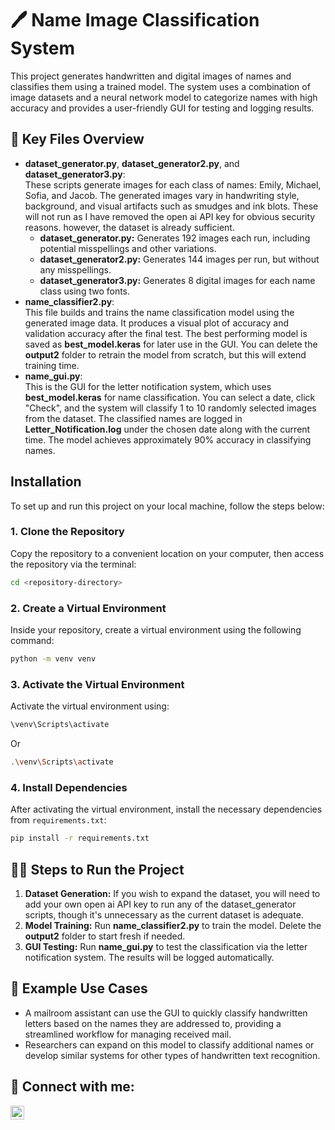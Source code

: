<h1>🖊️ Name Image Classification System</h1>

<p>This project generates handwritten and digital images of names and classifies them using a trained model. The system uses a combination of image datasets and a neural network model to categorize names with high accuracy and provides a user-friendly GUI for testing and logging results.</p>

<h2>📂 Key Files Overview</h2>

<ul>
  <li><b>dataset_generator.py</b>, <b>dataset_generator2.py</b>, and <b>dataset_generator3.py</b>: <br/>
    These scripts generate images for each class of names: Emily, Michael, Sofia, and Jacob. The generated images vary in handwriting style, background, and visual artifacts such as smudges and ink blots. These will not run as I have removed the open ai API key for obvious security reasons. however, the dataset is already sufficient.
    <ul>
      <li><b>dataset_generator.py:</b> Generates 192 images each run, including potential misspellings and other variations.</li>
      <li><b>dataset_generator2.py:</b> Generates 144 images per run, but without any misspellings.</li>
      <li><b>dataset_generator3.py:</b> Generates 8 digital images for each name class using two fonts.</li>
    </ul>
  </li>

  <li><b>name_classifier2.py</b>: <br/>
    This file builds and trains the name classification model using the generated image data. It produces a visual plot of accuracy and validation accuracy after the final test. The best performing model is saved as <b>best_model.keras</b> for later use in the GUI. You can delete the <b>output2</b> folder to retrain the model from scratch, but this will extend training time.
  </li>

  <li><b>name_gui.py</b>: <br/>
    This is the GUI for the letter notification system, which uses <b>best_model.keras</b> for name classification. You can select a date, click "Check", and the system will classify 1 to 10 randomly selected images from the dataset. The classified names are logged in <b>Letter_Notification.log</b> under the chosen date along with the current time. The model achieves approximately 90% accuracy in classifying names.
  </li>
</ul>

<h2>Installation</h2> 

To set up and run this project on your local machine, follow the steps below:

### 1. Clone the Repository

Copy the repository to a convenient location on your computer, then access the repository via the terminal:

```bash
cd <repository-directory>
```

### 2. Create a Virtual Environment

Inside your repository, create a virtual environment using the following command:

```bash
python -m venv venv
```

### 3. Activate the Virtual Environment

Activate the virtual environment using:
  ```bash
  \venv\Scripts\activate
  ```
Or
  ```bash
  .\venv\Scripts\activate
  ```

### 4. Install Dependencies

After activating the virtual environment, install the necessary dependencies from `requirements.txt`:

```bash
pip install -r requirements.txt
```
<h2>👨‍💻 Steps to Run the Project</h2>

<ol>
  <li><b>Dataset Generation:</b> If you wish to expand the dataset,  you will need to add your own open ai API key to run any of the dataset_generator scripts, though it's unnecessary as the current dataset is adequate.</li>
  <li><b>Model Training:</b> Run <b>name_classifier2.py</b> to train the model. Delete the <b>output2</b> folder to start fresh if needed.</li>
  <li><b>GUI Testing:</b> Run <b>name_gui.py</b> to test the classification via the letter notification system. The results will be logged automatically.</li>
</ol>

<h2>📝 Example Use Cases</h2>

<ul>
  <li>A mailroom assistant can use the GUI to quickly classify handwritten letters based on the names they are addressed to, providing a streamlined workflow for managing received mail.</li>
  <li>Researchers can expand on this model to classify additional names or develop similar systems for other types of handwritten text recognition.</li>
</ul>

<h2>🤳 Connect with me:</h2>

<a href="https://linkedin.com/in/yourprofile"><img align="left" alt="LinkedIn" width="22px" src="https://cdn.jsdelivr.net/npm/simple-icons@v3/icons/linkedin.svg" /></a> 
